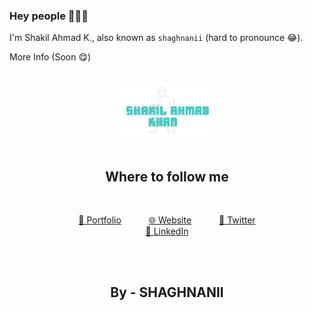 ### Hey people 👋👋👋

I'm Shakil Ahmad K., also known as `shaghnanii` (hard to pronounce 😂).

More Info (Soon 😋)

<br>
<div align="center">
  <a href="https://shaghnanii.github.io/music-app" target="blank">
    <picture>
      <source srcset="https://github.com/shaghnanii/shaghnanii/blob/main/images/logo.png" media="(prefers-color-scheme: dark)">
      <img align="center" width="150px" alt="MYLOGO" src="https://github.com/shaghnanii/shaghnanii/blob/main/images/logo.png">
    </picture>
  </a>
</div>

<br>

<h2 align="center">Where to follow me</h2>
<br>
<p align="center" style="margin-bottom: 30px;">
  <a href="https://shaghnanii.github.io/music-app" target="_blank" style="margin: 0 20px;">🤵 Portfolio</a>
  <a href="https://shaghnanii.github.io/music-app" target="_blank" style="margin: 0 20px;">🌐 Website</a>
  <a href="https://twitter.com/shaghnanii" target="_blank" style="margin: 0 20px;">🦆 Twitter</a>
  <br>
  <a href="https://www.linkedin.com/in/shaghnanii/" target="_blank" style="margin: 0 10px;">🏸 LinkedIn</a>
</p>


<br>

<h2 align="center">By - SHAGHNANII</h2>
